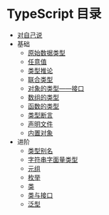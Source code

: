 # TypeScript 目录

* [对自己说](https://github.com/zg-zhang/nokebook/blob/master/TypeScript/for-myself.md)
* 基础
    * [原始数据类型](https://github.com/zg-zhang/nokebook/blob/master/TypeScript/base/primitive-data-types.md)
    * [任意值](https://github.com/zg-zhang/nokebook/blob/master/TypeScript/base/any.md)
    * [类型推论](https://github.com/zg-zhang/nokebook/blob/master/TypeScript/base/type-inference.md)
    * [联合类型](https://github.com/zg-zhang/nokebook/blob/master/TypeScript/base/union-types.md)
    * [对象的类型——接口](https://github.com/zg-zhang/nokebook/blob/master/TypeScript/base/interfaces.md)
    * [数组的类型](https://github.com/zg-zhang/nokebook/blob/master/TypeScript/base/type-of-array.md)
    * [函数的类型](https://github.com/zg-zhang/nokebook/blob/master/TypeScript/base/type-of-function.md)
    * [类型断言](https://github.com/zg-zhang/nokebook/blob/master/TypeScript/base/type-assertion.md)
    * [声明文件](https://github.com/zg-zhang/nokebook/blob/master/TypeScript/base/declaration-files.md)
    * [内置对象](https://github.com/zg-zhang/nokebook/blob/master/TypeScript/base/built-in-objects.md)
* 进阶
    * [类型别名](https://github.com/zg-zhang/nokebook/blob/master/TypeScript/advanced/type-aliases.md)
    * [字符串字面量类型](https://github.com/zg-zhang/nokebook/blob/master/TypeScript/advanced/string-literal-types.md)
    * [元组](https://github.com/zg-zhang/nokebook/blob/master/TypeScript/advanced/tuple.md)
    * [枚举](https://github.com/zg-zhang/nokebook/blob/master/TypeScript/advanced/enum.md)
    * [类](https://github.com/zg-zhang/nokebook/blob/master/TypeScript/advanced/class.md)
    * [类与接口](https://github.com/zg-zhang/nokebook/blob/master/TypeScript/advanced/class-and-interface.md)
    * [泛型](https://github.com/zg-zhang/nokebook/blob/master/TypeScript/advanced/generics.md)

